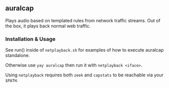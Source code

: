 auralcap
--------

Plays audio based on templated rules from network traffic streams. Out of the box, it plays back normal web traffic.

### Installation & Usage

See run() inside of `netplayback.sh` for examples of how to execute auralcap standalone.

Otherwise use `yay auralcap` then run it with `netplayback <iface>`.

Using `netplayback` requires both `zeek` and `capstats` to be reachable via your `$PATH`.
